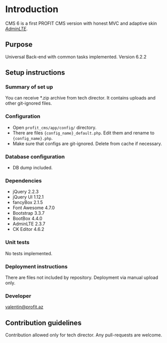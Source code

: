 # Introduction #

CMS 6 is a first PROFIT CMS version with honest MVC and adaptive skin *[AdminLTE](https://github.com/almasaeed2010/AdminLTE)*.


## Purpose ##

Universal Back-end with common tasks implemented. Version 6.2.2


## Setup instructions ##

### Summary of set up ###
You can receive *.zip archive from tech director. It contains uploads and other git-ignored files.

### Configuration ###
- Open `profit_cms/app/config/` directory.
- There are files `{config_name}_default.php`. Edit them and rename to `{config_name}.php`.
- Make sure that configs are git-ignored. Delete from cache if necessary.

### Database configuration ###
- DB dump included.

### Dependencies ###
- jQuery 2.2.3
- jQuery UI 1.12.1
- fancyBox 2.1.5
- Font Awesome 4.7.0
- Bootstrap 3.3.7
- BootBox 4.4.0
- AdminLTE 2.3.7
- CK Editor 4.6.2

### Unit tests ###
No tests implemented.

### Deployment instructions ###
There are files not included by repository. Deployment via manual upload only.

### Developer ###
valentin@profit.az


## Contribution guidelines ##

Contribution allowed only for tech director. Any pull-requests are welcome.